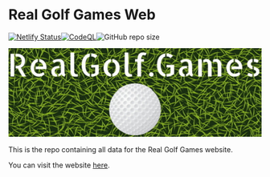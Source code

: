 # Real Golf Games Web

[![Netlify Status](https://api.netlify.com/api/v1/badges/9f34722f-3f33-4d50-a478-f4d0bff08140/deploy-status)](https://app.netlify.com/sites/realgolf/deploys)[![CodeQL](https://github.com/MoinJulian/Golf/actions/workflows/github-code-scanning/codeql/badge.svg?branch=main)](https://github.com/MoinJulian/Golf/actions/workflows/github-code-scanning/codeql)![GitHub repo size](https://img.shields.io/github/repo-size/realgolf/web)

![RealGolf.Games Banner](./img/logo_banner.PNG)

This is the repo containing all data for the Real Golf Games website.

You can visit the website [here](https://realgolf.games).
